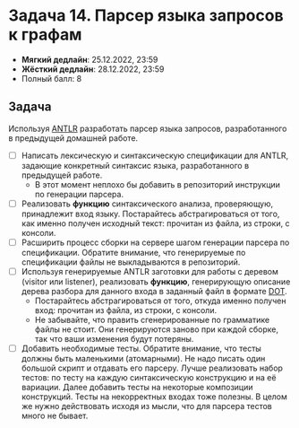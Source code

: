# Задача 14. Парсер языка запросов к графам

* **Мягкий дедлайн**: 25.12.2022, 23:59
* **Жёсткий дедлайн**: 28.12.2022, 23:59
* Полный балл: 8

## Задача
Используя [ANTLR](https://www.antlr.org/) разработать парсер языка запросов, разработанного в предыдущей домашней работе.
 - [ ] Написать лексическую и синтаксическую спецификации для ANTLR, задающие конкретный синтаксис языка, разработанного в предыдущей работе.
   - В этот момент неплохо бы добавить в репозиторий инструкции по генерации парсера.
 - [ ] Реализовать **функцию** синтаксического анализа, проверяющую, принадлежит вход языку. Постарайтесь абстрагироваться от того, как именно получен исходный текст: прочитан из файла, из строки, с консоли.
 - [ ] Расширить процесс сборки на сервере шагом генерации парсера по спецификации. Обратите внимание, что генерируемые по спецификации файлы не выкладываются в репозиторий.
 - [ ] Используя генерируемые ANTLR заготовки для работы с деревом (visitor или listener), реализовать **функцию**, генерирующую описание дерева разбора для данного входа в заданный файл в формате [DOT](https://graphviz.org/doc/info/lang.html).
   - Постарайтесь абстрагироваться от того, откуда именно получен вход: прочитан из файла, из строки, с консоли.
   - Не забывайте, что править сгенерированные по грамматике файлы не стоит. Они генерируются заново при каждой сборке, так что ваши изменения будут потеряны.
 - [ ] Добавить необходимые тесты. Обратите внимание, что тесты должны быть маленькими (атомарными). Не надо писать один большой скрипт и отдавать его парсеру. Лучше реализовать набор тестов: по тесту на каждую синтаксическую конструкцию и на её вариации. Далее добавить тесты на некоторые композиции конструкций. Тесты на некорректных входах тоже полезны. В целом же нужно действовать исходя из мысли, что для парсера тестов много не бывает.
